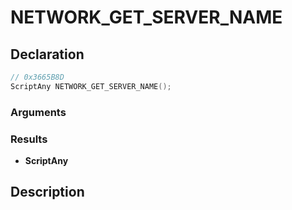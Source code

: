 # NETWORK_GET_SERVER_NAME

## Declaration
```cpp
// 0x3665B8D
ScriptAny NETWORK_GET_SERVER_NAME();
```

### Arguments

### Results
- **ScriptAny**

## Description
